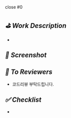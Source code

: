 close #0

## *⛳️ Work Description*
- 
 
## *📸 Screenshot*


## *📢 To Reviewers*
- 코드리뷰 부탁드립니다. 


## *✅ Checklist*
- 
